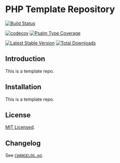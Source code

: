 # PHP Template Repository

[![Build Status](https://github.com/netglue/prismic-doctype-client/workflows/Continuous%20Integration/badge.svg)](https://github.com/netglue/prismic-doctype-client/actions?query=workflow%3A"Continuous+Integration")

[![codecov](https://codecov.io/gh/netglue/prismic-doctype-client/branch/main/graph/badge.svg)](https://codecov.io/gh/netglue/prismic-doctype-client)
[![Psalm Type Coverage](https://shepherd.dev/github/netglue/prismic-doctype-client/coverage.svg)](https://shepherd.dev/github/netglue/prismic-doctype-client)

[![Latest Stable Version](https://poser.pugx.org/netglue/prismic-doctype-client/v/stable)](https://packagist.org/packages/netglue/prismic-doctype-client)
[![Total Downloads](https://poser.pugx.org/netglue/prismic-doctype-client/downloads)](https://packagist.org/packages/netglue/prismic-doctype-client)

## Introduction

This is a template repo.

## Installation

This is a template repo.

## License

[MIT Licensed](LICENSE.md).

## Changelog

See [`CHANGELOG.md`](CHANGELOG.md).
